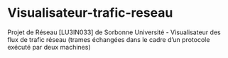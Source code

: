 # Visualisateur-trafic-reseau
Projet de Réseau [LU3IN033] de Sorbonne Université - Visualisateur des flux de trafic réseau (trames échangées dans le cadre d’un protocole exécuté par deux machines)
